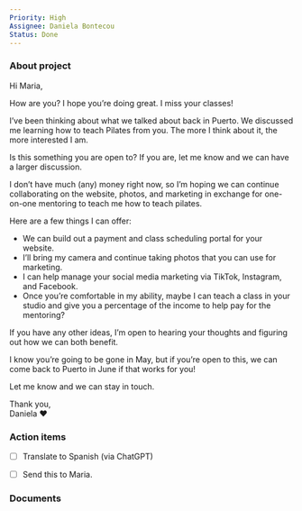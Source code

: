 ```yaml
---
Priority: High
Assignee: Daniela Bontecou
Status: Done
---
```

### About project

Hi Maria,  
  

How are you? I hope you’re doing great. I miss your classes!  
  
I’ve been thinking about what we talked about back in Puerto. We discussed me learning how to teach Pilates from you. The more I think about it, the more interested I am.  
  
Is this something you are open to? If you are, let me know and we can have a larger discussion.  
  
I don’t have much (any) money right now, so I’m hoping we can continue collaborating on the website, photos, and marketing in exchange for one-on-one mentoring to teach me how to teach pilates.  
  
Here are a few things I can offer:  
  
- We can build out a payment and class scheduling portal for your website.  
- I’ll bring my camera and continue taking photos that you can use for marketing.  
- I can help manage your social media marketing via TikTok, Instagram, and Facebook.  
- Once you’re comfortable in my ability, maybe I can teach a class in your studio and give you a percentage of the income to help pay for the mentoring?  
  
If you have any other ideas, I’m open to hearing your thoughts and figuring out how we can both benefit.  
  
I know you’re going to be gone in May, but if you’re open to this, we can come back to Puerto in June if that works for you!  
  
Let me know and we can stay in touch.  
  
Thank you,  
Daniela ❤️  

### Action items

- [ ] Translate to Spanish (via ChatGPT)
- [ ] Send this to Maria.

  

### Documents

[](https://www.notion.soundefined)